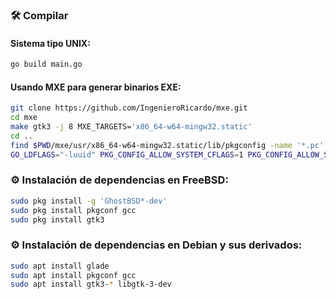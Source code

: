 ### 🛠️ Compilar

#### Sistema tipo UNIX:

```bash
go build main.go

```

#### Usando MXE para generar binarios EXE:

```bash
git clone https://github.com/IngenieroRicardo/mxe.git
cd mxe
make gtk3 -j 8 MXE_TARGETS='x86_64-w64-mingw32.static'
cd ..
find $PWD/mxe/usr/x86_64-w64-mingw32.static/lib/pkgconfig -name '*.pc'   -exec sed -i 's/-Wl,//g' {} \;
GO_LDFLAGS="-luuid" PKG_CONFIG_ALLOW_SYSTEM_CFLAGS=1 PKG_CONFIG_ALLOW_SYSTEM_LIBS=1 GOOS=windows GOARCH=amd64 CGO_ENABLED=1 CXX=$PWD/mxe/usr/bin/x86_64-w64-mingw32.static-g++ CC=$PWD/mxe/usr/bin/x86_64-w64-mingw32.static-gcc PKG_CONFIG=$PWD/mxe/usr/bin/x86_64-w64-mingw32.static-pkg-config go build -o main.exe main.go

```



### ⚙️ Instalación de dependencias en FreeBSD:

```bash
sudo pkg install -g 'GhostBSD*-dev'
sudo pkg install pkgconf gcc
sudo pkg install gtk3

```


### ⚙️ Instalación de dependencias en Debian y sus derivados:

```bash
sudo apt install glade
sudo apt install pkgconf gcc
sudo apt install gtk3-* libgtk-3-dev  

```
